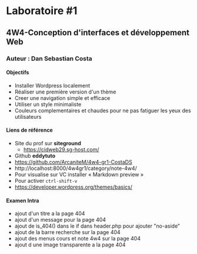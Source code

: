 # Laboratoire #1
## 4W4-Conception d'interfaces et développement Web
### Auteur : Dan Sebastian Costa

#### Objectifs
- Installer Wordpress localement
- Réaliser une première version d'un thème
- Creer une navigation simple et efficace 
- Utiliser un style minimaliste 
- Couleurs complementaires et chaudes pour ne pas fatiguer les yeux des utilisateurs

#### Liens de référence
- Site du prof sur **siteground**
    - https://cidweb29.sg-host.com/
- Github **eddytuto**    
- https://github.com/ArcaniteM/4w4-gr1-CostaDS
- http://localhost:8000/4w4gr1/category/note-4w4/
- Pour visualise sur VC installer  « Markdown preview »
- Pour activer `ctrl-shift-v`
- https://developer.wordpress.org/themes/basics/

#### Examen Intra
- ajout d'un titre a la page 404
- ajout d'un message pour la page 404 
- ajout de is_404() dans le if dans header.php pour ajouter "no-aside"
- ajout de la barre recherche sur la page 404 
- ajout des menus cours et note 4w4 sur la page 404 
- ajout d une image transparente a la page 404
